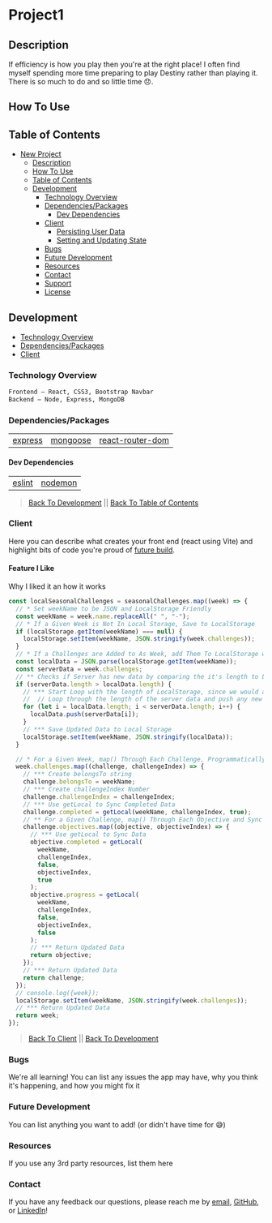 # Project1

<!-- ![App hero image](./client/public/assets/img/readme/app.png) -->

## Description

If efficiency is how you play then you're at the right place! I often find myself spending more time preparing to play Destiny rather than playing it. There is so much to do and so little time 😞.

&NewLine;
&NewLine;

## How To Use

## Table of Contents

- [New Project](#new-project)
  - [Description](#description)
  - [How To Use](#how-to-use)
  - [Table of Contents](#table-of-contents)
  - [Development](#development)
    - [Technology Overview](#technology-overview)
    - [Dependencies/Packages](#dependenciespackages)
      - [Dev Dependencies](#dev-dependencies)
    - [Client](#client)
      - [Persisting User Data](#persisting-user-data)
      - [Setting and Updating State](#setting-and-updating-state)
    - [Bugs](#bugs)
    - [Future Development](#future-development)
    - [Resources](#resources)
    - [Contact](#contact)
    - [Support](#support)
    - [License](#license)

## Development

- [Technology Overview](#technology-overview)
- [Dependencies/Packages](#dependenciespackages)
- [Client](#client)

### Technology Overview

&NewLine;
&NewLine;

```sh
Frontend – React, CSS3, Bootstrap Navbar
Backend – Node, Express, MongoDB
```

&NewLine;
&NewLine;

### Dependencies/Packages

&NewLine;
&NewLine;

<!-- This is how you make a table -->

|                                                  |                                                    |                                                                    |
| ------------------------------------------------ | -------------------------------------------------- | ------------------------------------------------------------------ |
| [express](https://www.npmjs.com/package/express) | [mongoose](https://www.npmjs.com/package/mongoose) | [react-router-dom](https://www.npmjs.com/package/react-router-dom) |

&NewLine;
&NewLine;

#### Dev Dependencies

&NewLine;
&NewLine;

|                                                |                                                  |
| ---------------------------------------------- | ------------------------------------------------ |
| [eslint](https://www.npmjs.com/package/eslint) | [nodemon](https://www.npmjs.com/package/nodemon) |

&NewLine;
&NewLine;

> [Back To Development](#development) || [Back To Table of Contents](#table-of-contents)

### Client

Here you can describe what creates your front end (react using Vite) and highlight bits of code you're proud of [future build](#future-development).

&NewLine;
&NewLine;

#### Feature I Like

Why I liked it an how it works

<!-- this is how you make coding snippets -->

```js
const localSeasonalChallenges = seasonalChallenges.map((week) => {
  // * Set weekName to be JSON and LocalStorage Friendly
  const weekName = week.name.replaceAll(" ", "-");
  // * If a Given Week is Not In Local Storage, Save to LocalStorage
  if (localStorage.getItem(weekName) === null) {
    localStorage.setItem(weekName, JSON.stringify(week.challenges));
  }
  // * If a Challenges are Added to As Week, add Them To LocalStorage without Deleting User Data
  const localData = JSON.parse(localStorage.getItem(weekName));
  const serverData = week.challenges;
  // ** Checks if Server has new data by comparing the it's length to LocalStorage
  if (serverData.length > localData.length) {
    // *** Start Loop with the length of LocalStorage, since we would already have those indexes saved with user data and we do not want to overwrite them with default values
    //  // Loop through the length of the server data and push any new data at index [i]
    for (let i = localData.length; i < serverData.length; i++) {
      localData.push(serverData[i]);
    }
    // *** Save Updated Data to Local Storage
    localStorage.setItem(weekName, JSON.stringify(localData));
  }

  // * For a Given Week, map() Through Each Challenge, Programmatically Create Data, and Sync Data In Local Storage
  week.challenges.map((challenge, challengeIndex) => {
    // *** Create belongsTo string
    challenge.belongsTo = weekName;
    // *** Create challengeIndex Number
    challenge.challengeIndex = challengeIndex;
    // *** Use getLocal to Sync Completed Data
    challenge.completed = getLocal(weekName, challengeIndex, true);
    // ** For a Given Challenge, map() Through Each Objective and Sync Data in Local Storage
    challenge.objectives.map((objective, objectiveIndex) => {
      // *** Use getLocal to Sync Data
      objective.completed = getLocal(
        weekName,
        challengeIndex,
        false,
        objectiveIndex,
        true
      );
      objective.progress = getLocal(
        weekName,
        challengeIndex,
        false,
        objectiveIndex,
        false
      );
      // *** Return Updated Data
      return objective;
    });
    // *** Return Updated Data
    return challenge;
  });
  // console.log({week});
  localStorage.setItem(weekName, JSON.stringify(week.challenges));
  // *** Return Updated Data
  return week;
});
```

> [Back To Client](#client) || [Back To Development](#development)

### Bugs

We're all learning! You can list any issues the app may have, why you think it's happening, and how you might fix it

### Future Development

You can list anything you want to add! (or didn't have time for 😅)

### Resources

If you use any 3rd party resources, list them here

### Contact

If you have any feedback our questions, please reach me by [email](example@outlook.com), [GitHub](https://github.com/MyUserName), or [LinkedIn](https://www.linkedin.com/)!

